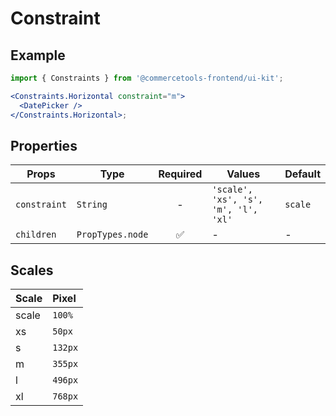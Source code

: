 # Constraint

## Example

```jsx
import { Constraints } from '@commercetools-frontend/ui-kit';

<Constraints.Horizontal constraint="m">
  <DatePicker />
</Constraints.Horizontal>;
```

## Properties

| Props        | Type             | Required | Values                               | Default |
| ------------ | ---------------- | :------: | ------------------------------------ | ------- |
| `constraint` | `String`         |    -     | `'scale', 'xs', 's', 'm', 'l', 'xl'` | `scale` |
| `children`   | `PropTypes.node` |    ✅    | -                                    | -       |

## Scales

| Scale | Pixel   |
| :---- | :------ |
| scale | `100%`  |
| xs    | `50px`  |
| s     | `132px` |
| m     | `355px` |
| l     | `496px` |
| xl    | `768px` |
